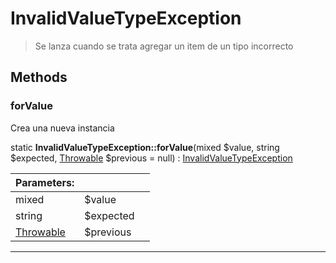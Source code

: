 
                                                                                                                                            
    
# InvalidValueTypeException


> Se lanza cuando se trata agregar un item de un tipo incorrecto
>
> 








## Methods

### forValue
Crea una nueva instancia


static **InvalidValueTypeException::forValue**(mixed $value, string $expected, [Throwable](../../../../Throwable.md) $previous = null) : [InvalidValueTypeException](../../../../InvalidValueTypeException.md)


|Parameters: | | |
| --- | --- | --- |
|mixed |$value |  |
|string |$expected |  |
|[Throwable](../../../../Throwable.md) |$previous |  |

---


                                                                                                                                                                                                                                                                                                                                                                                                            
    
                                                                                                                                                                                                                                                                             
                